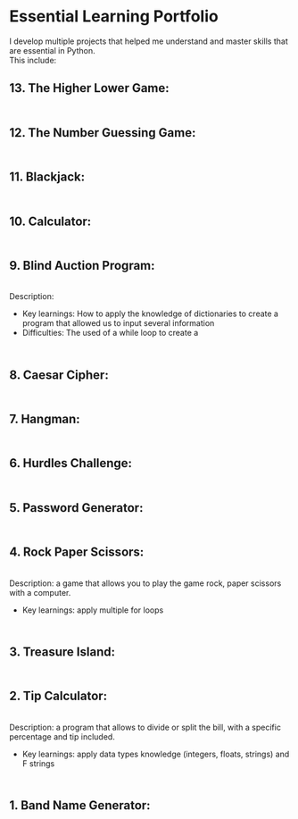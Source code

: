 # Essential Learning Portfolio

I develop multiple projects that helped me understand and master skills that are essential in Python. 
<br>This include:

## **13. The Higher Lower Game:** 
## <br>**12. The Number Guessing Game:**
## <br>**11. Blackjack:**
## <br>**10. Calculator:**

## <br> **9. Blind Auction Program:**
<br> Description:
+ Key learnings: How to apply the knowledge of dictionaries to create a program that allowed us to input several information
+  Difficulties: The used of a while loop to create a 

## <br> **8. Caesar Cipher:**
## <br> **7. Hangman:**
## <br> **6. Hurdles Challenge:**
## <br> **5. Password Generator:**
## <br> **4. Rock Paper Scissors:**
<br> Description: a game that allows you to play the game rock, paper scissors with a computer. 
+ Key learnings: apply multiple for loops
## <br>**3. Treasure Island:**
## <br>**2. Tip Calculator:**
<br> Description: a program that allows to divide or split the bill, with a specific percentage and tip included.
+ Key learnings: apply data types knowledge (integers, floats, strings) and F strings
## <br>**1. Band Name Generator:**

